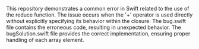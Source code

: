This repository demonstrates a common error in Swift related to the use of the reduce function. The issue occurs when the '+' operator is used directly without explicitly specifying its behavior within the closure. The bug.swift file contains the erroneous code, resulting in unexpected behavior.  The bugSolution.swift file provides the correct implementation, ensuring proper handling of each array element.